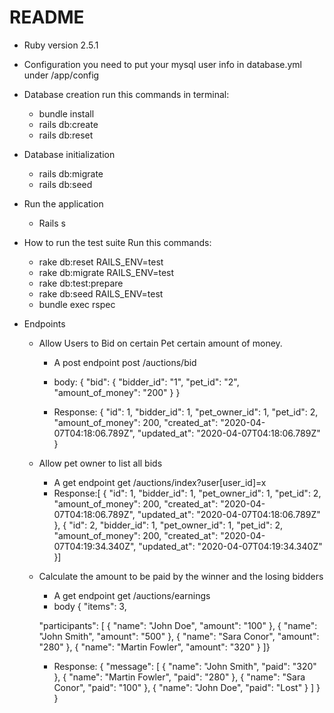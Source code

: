 # README

* Ruby version 2.5.1

* Configuration
  you need to put your mysql user info in database.yml under /app/config
* Database creation
  run this commands in terminal:
  * bundle install
  * rails db:create
  * rails db:reset
  
* Database initialization
  * rails db:migrate
  * rails db:seed
* Run the application
  * Rails s
* How to run the test suite
  Run this commands:
  
   * rake db:reset RAILS_ENV=test
   * rake db:migrate RAILS_ENV=test
   * rake db:test:prepare
   * rake db:seed RAILS_ENV=test
   * bundle exec rspec
* Endpoints
  * Allow Users to Bid on certain Pet certain amount of money.
    * A post endpoint post /auctions/bid
    
    * body: {
	      "bid":
	      {
		      "bidder_id": "1",
		      "pet_id": "2",
		      "amount_of_money": "200"
	      }
      }
    
    * Response: {
                   "id": 1,
                   "bidder_id": 1,
                   "pet_owner_id": 1,
                   "pet_id": 2,
                   "amount_of_money": 200,
                   "created_at": "2020-04-07T04:18:06.789Z",
                   "updated_at": "2020-04-07T04:18:06.789Z"
               }
  
  * Allow pet owner to list all bids  
    * A get endpoint get /auctions/index?user[user_id]=x
    * Response:[
                   {
                       "id": 1,
                       "bidder_id": 1,
                       "pet_owner_id": 1,
                       "pet_id": 2,
                       "amount_of_money": 200,
                       "created_at": "2020-04-07T04:18:06.789Z",
                       "updated_at": "2020-04-07T04:18:06.789Z"
                   },
                   {
                       "id": 2,
                       "bidder_id": 1,
                       "pet_owner_id": 1,
                       "pet_id": 2,
                       "amount_of_money": 200,
                       "created_at": "2020-04-07T04:19:34.340Z",
                       "updated_at": "2020-04-07T04:19:34.340Z"
                   }]
  
  * Calculate the amount to be paid by the winner and the losing
    bidders
    * A get endpoint get /auctions/earnings
    * body {
	"items": 3,
	
	"participants": [
                { "name": "John Doe", "amount": "100" },
                { "name": "John Smith", "amount": "500" },
                { "name": "Sara Conor", "amount": "280" },
                { "name": "Martin Fowler", "amount": "320" }
              ]}
    * Response: {
                    "message": [
                        {
                            "name": "John Smith",
                            "paid": "320"
                        },
                        {
                            "name": "Martin Fowler",
                            "paid": "280"
                        },
                        {
                            "name": "Sara Conor",
                            "paid": "100"
                        },
                        {
                            "name": "John Doe",
                            "paid": "Lost"
                        }
                    ]
                }
}
